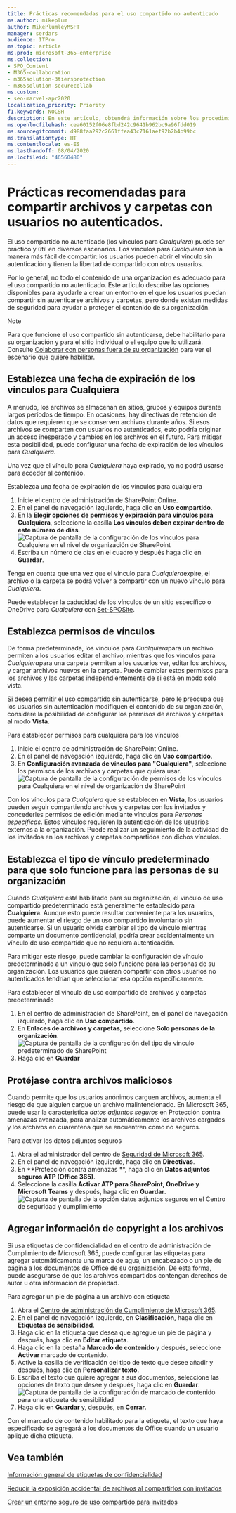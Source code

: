 ```yaml
---
title: Prácticas recomendadas para el uso compartido no autenticado
ms.author: mikeplum
author: MikePlumleyMSFT
manager: serdars
audience: ITPro
ms.topic: article
ms.prod: microsoft-365-enterprise
ms.collection:
- SPO_Content
- M365-collaboration
- m365solution-3tiersprotection
- m365solution-securecollab
ms.custom:
- seo-marvel-apr2020
localization_priority: Priority
f1.keywords: NOCSH
description: En este artículo, obtendrá información sobre los procedimientos recomendados para compartir archivos y carpetas con usuarios no autenticados.
ms.openlocfilehash: cea60152f06e8fbd242c9641b962bc9a96fdd019
ms.sourcegitcommit: d988faa292c2661ffea43c7161aef92b2b4b99bc
ms.translationtype: HT
ms.contentlocale: es-ES
ms.lasthandoff: 08/04/2020
ms.locfileid: "46560480"
---
```

# <a name="best-practices-for-sharing-files-and-folders-with-unauthenticated-users"></a>Prácticas recomendadas para compartir archivos y carpetas con usuarios no autenticados.

El uso compartido no autenticado (los vínculos para *Cualquiera*) puede ser práctico y útil en diversos escenarios. Los vínculos para *Cualquiera* son la manera más fácil de compartir: los usuarios pueden abrir el vínculo sin autenticación y tienen la libertad de compartirlo con otros usuarios.

Por lo general, no todo el contenido de una organización es adecuado para el uso compartido no autenticado. Este artículo describe las opciones disponibles para ayudarle a crear un entorno en el que los usuarios puedan compartir sin autenticarse archivos y carpetas, pero donde existan medidas de seguridad para ayudar a proteger el contenido de su organización.

> [!NOTE]
> Para que funcione el uso compartido sin autenticarse, debe habilitarlo para su organización y para el sitio individual o el equipo que lo utilizará. Consulte [Colaborar con personas fuera de su organización](collaborate-with-people-outside-your-organization.md) para ver el escenario que quiere habilitar.

## <a name="set-an-expiration-date-for-anyone-links"></a>Establezca una fecha de expiración de los vínculos para Cualquiera

A menudo, los archivos se almacenan en sitios, grupos y equipos durante largos períodos de tiempo. En ocasiones, hay directivas de retención de datos que requieren que se conserven archivos durante años. Si esos archivos se comparten con usuarios no autenticados, esto podría originar un acceso inesperado y cambios en los archivos en el futuro. Para mitigar esta posibilidad, puede configurar una fecha de expiración de los vínculos para *Cualquiera*.

Una vez que el vínculo para *Cualquiera* haya expirado, ya no podrá usarse para acceder al contenido.

Establezca una fecha de expiración de los vínculos para cualquiera
1. Inicie el centro de administración de SharePoint Online.
2. En el panel de navegación izquierdo, haga clic en **Uso compartido**.
3. En la **Elegir opciones de permisos y expiración para vínculos para Cualquiera**, seleccione la casilla **Los vínculos deben expirar dentro de este número de días**.</br>
   ![Captura de pantalla de la configuración de los vínculos para Cualquiera en el nivel de organización de SharePoint](../media/sharepoint-organization-anyone-link-expiration.png)
4. Escriba un número de días en el cuadro y después haga clic en **Guardar**.

Tenga en cuenta que una vez que el vínculo para *Cualquiera*expire, el archivo o la carpeta se podrá volver a compartir con un nuevo vínculo para *Cualquiera*.

Puede establecer la caducidad de los vínculos de un sitio específico o OneDrive para *Cualquiera* con [Set-SPOSite](https://docs.microsoft.com/powershell/module/sharepoint-online/set-sposite).

## <a name="set-link-permissions"></a>Establezca permisos de vínculos

De forma predeterminada, los vínculos para *Cualquiera*para un archivo permiten a los usuarios editar el archivo, mientras que los vínculos para *Cualquiera*para una carpeta permiten a los usuarios ver, editar los archivos, y cargar archivos nuevos en la carpeta. Puede cambiar estos permisos para los archivos y las carpetas independientemente de si está en modo solo vista.

Si desea permitir el uso compartido sin autenticarse, pero le preocupa que los usuarios sin autenticación modifiquen el contenido de su organización, considere la posibilidad de configurar los permisos de archivos y carpetas al modo **Vista**.

Para establecer permisos para cualquiera para los vínculos
1. Inicie el centro de administración de SharePoint Online.
2. En el panel de navegación izquierdo, haga clic en **Uso compartido**.
3. En **Configuración avanzada de vínculos para "Cualquiera"**, seleccione los permisos de los archivos y carpetas que quiera usar.</br>
   ![Captura de pantalla de la configuración de permisos de los vínculos para Cualquiera en el nivel de organización de SharePoint](../media/sharepoint-organization-anyone-link-permissions.png)

Con los vínculos para *Cualquiera* que se establecen en **Vista**, los usuarios pueden seguir compartiendo archivos y carpetas con los invitados y concederles permisos de edición mediante vínculos para *Personas específicas*. Estos vínculos requieren la autenticación de los usuarios externos a la organización. Puede realizar un seguimiento de la actividad de los invitados en los archivos y carpetas compartidos con dichos vínculos.

## <a name="set-default-link-type-to-only-work-for-people-in-your-organization"></a>Establezca el tipo de vínculo predeterminado para que solo funcione para las personas de su organización

Cuando *Cualquiera* está habilitado para su organización, el vínculo de uso compartido predeterminado está generalmente establecido para **Cualquiera**. Aunque esto puede resultar conveniente para los usuarios, puede aumentar el riesgo de un uso compartido involuntario sin autenticarse. Si un usuario olvida cambiar el tipo de vínculo mientras comparte un documento confidencial, podría crear accidentalmente un vínculo de uso compartido que no requiera autenticación.

Para mitigar este riesgo, puede cambiar la configuración de vínculo predeterminado a un vínculo que solo funcione para las personas de su organización. Los usuarios que quieran compartir con otros usuarios no autenticados tendrían que seleccionar esa opción específicamente.

Para establecer el vínculo de uso compartido de archivos y carpetas predeterminado
1. En el centro de administración de SharePoint, en el panel de navegación izquierdo, haga clic en **Uso compartido**.
2. En **Enlaces de archivos y carpetas**, seleccione **Solo personas de la organización**.</br>
   ![Captura de pantalla de la configuración del tipo de vínculo predeterminado de SharePoint](../media/sharepoint-default-sharing-link-company-link.png)
3. Haga clic en **Guardar**

## <a name="protect-against-malicious-files"></a>Protéjase contra archivos maliciosos

Cuando permite que los usuarios anónimos carguen archivos, aumenta el riesgo de que alguien cargue un archivo malintencionado. En Microsoft 365, puede usar la característica *datos adjuntos seguros* en Protección contra amenazas avanzada, para analizar automáticamente los archivos cargados y los archivos en cuarentena que se encuentren como no seguros.

Para activar los datos adjuntos seguros
1. Abra el administrador del centro de [Seguridad de Microsoft 365](https://security.microsoft.com).
2. En el panel de navegación izquierdo, haga clic en **Directivas**.
3. En **Protección contra amenazas **, haga clic en **Datos adjuntos seguros ATP (Office 365)**.
4. Seleccione la casilla **Activar ATP para SharePoint, OneDrive y Microsoft Teams** y después, haga clic en **Guardar**.</br>
   ![Captura de pantalla de la opción datos adjuntos seguros en el Centro de seguridad y cumplimiento](../media/safe-attachments-setting.png)

## <a name="add-copyright-information-to-your-files"></a>Agregar información de copyright a los archivos

Si usa etiquetas de confidencialidad en el centro de administración de Cumplimiento de Microsoft 365, puede configurar las etiquetas para agregar automáticamente una marca de agua, un encabezado o un pie de página a los documentos de Office de su organización. De esta forma, puede asegurarse de que los archivos compartidos contengan derechos de autor u otra información de propiedad.

Para agregar un pie de página a un archivo con etiqueta
1. Abra el [Centro de administración de Cumplimiento de Microsoft 365](https://compliance.microsoft.com).
2. En el panel de navegación izquierdo, en **Clasificación**, haga clic en **Etiquetas de sensibilidad**.
3. Haga clic en la etiqueta que desea que agregue un pie de página y después, haga clic en **Editar etiqueta**.
4. Haga clic en la pestaña **Marcado de contenido** y después, seleccione **Activar** marcado de contenido.
5. Active la casilla de verificación del tipo de texto que desee añadir y después, haga clic en **Personalizar texto**.
6. Escriba el texto que quiere agregar a sus documentos, seleccione las opciones de texto que desee y después, haga clic en **Guardar**.</br>
   ![Captura de pantalla de la configuración de marcado de contenido para una etiqueta de sensibilidad](../media/content-marking-for-anonymous-sharing.png)
7. Haga clic en **Guardar** y, después, en **Cerrar**.

Con el marcado de contenido habilitado para la etiqueta, el texto que haya especificado se agregará a los documentos de Office cuando un usuario aplique dicha etiqueta.

## <a name="see-also"></a>Vea también


[Información general de etiquetas de confidencialidad](https://docs.microsoft.com/Office365/SecurityCompliance/sensitivity-labels)

[Reducir la exposición accidental de archivos al compartirlos con invitados](share-limit-accidental-exposure.md)

[Crear un entorno seguro de uso compartido para invitados](create-secure-guest-sharing-environment.md)
